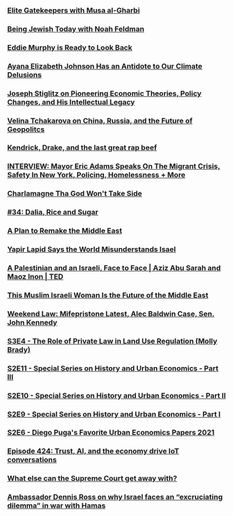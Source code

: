 ### [Elite Gatekeepers with Musa al-Gharbi](https://open.spotify.com/episode/2TuXiHi4eA41yn203xwJD1?si=78fb9569de864a59)
### [Being Jewish Today with Noah Feldman](https://open.spotify.com/episode/27UBbLJYfY9ZjBlPPQtEAU?si=9e83e6bc088d448d)
### [Eddie Murphy is Ready to Look Back](https://open.spotify.com/episode/6BzX88twyw1Su625WBptsl?si=dbb71d9c8e6c4f92)
### [Ayana Elizabeth Johnson Has an Antidote to Our Climate Delusions](https://open.spotify.com/episode/5En29Tkzecif8NEPseWHi1?si=0ab1f5105c0c49c6)
### [Joseph Stiglitz on Pioneering Economic Theories, Policy Changes, and His Intellectual Legacy](https://open.spotify.com/episode/1ysTaq1TJARXCF9GNcsCvj?si=3f4b7436c5664739)
### [Velina Tchakarova on China, Russia, and the Future of Geopolitcs](https://open.spotify.com/episode/3y945eI2Iy61l3SCKBfZRE?si=210982ddbaf9454f)
### [Kendrick, Drake, and the last great rap beef](https://open.spotify.com/episode/3ZNjMjwKtjxUmT2oDGC9SI?si=f4a03dd654474faf)
### [INTERVIEW: Mayor Eric Adams Speaks On The Migrant Crisis, Safety In New York, Policing, Homelessness + More](https://open.spotify.com/episode/1FwAXMSNR2LJJAe5MeG7IS?si=cd3f2a510e6f481c)
### [Charlamagne Tha God Won't Take Side](https://open.spotify.com/episode/5VHlNpBWb4zjm2kovDIjBu?si=473c3d8d4f3848f5)
### [#34: Dalia, Rice and Sugar](https://www.palestinianspodcast.com/episodes-1/2019/3/29/34-dalia-rice-and-sugar)
### [A Plan to Remake the Middle East](https://open.spotify.com/episode/4VwIHu3KKM7gFuxxr9wfBx?si=cf3daf75b7104e4e)
### [Yapir Lapid Says the World Misunderstands Isael](https://open.spotify.com/episode/6UYks8yoSAKwq3DrMhMHUC?si=360e188b12ec447e)
### [A Palestinian and an Israeli, Face to Face | Aziz Abu Sarah and Maoz Inon | TED](https://www.youtube.com/watch?v=0juLRi90kRg)
### [This Muslim Israeli Woman Is the Future of the Middle East](https://www.youtube.com/watch?v=8LIcd7wHlCE)
### [Weekend Law: Mifepristone Latest, Alec Baldwin Case, Sen. John Kennedy](https://open.spotify.com/episode/0y7inEUyz7NjFcpKDp5ZED?si=1879c8960d87488f)
### [S3E4 - The Role of Private Law in Land Use Regulation (Molly Brady)](https://open.spotify.com/episode/1zwKBZqtSYpdwG4YJdQtuW?si=dd08a64c55814b7b)
### [S2E11 - Special Series on History and Urban Economics - Part III](https://open.spotify.com/episode/1BLB98WIXl1O3wlQF6BSZE?si=8bca38b25be54b2c)
### [S2E10 - Special Series on History and Urban Economics - Part II](https://open.spotify.com/episode/21fVP7OZiAOMXhQLizpudZ?si=fd591486faee4581)
### [S2E9 - Special Series on History and Urban Economics - Part I](https://open.spotify.com/episode/6ui0ILjN3g5KZX7O7hwlt4?si=e6441ea2c7144eaa)
### [S2E6 - Diego Puga's Favorite Urban Economics Papers 2021](https://open.spotify.com/episode/6U9IwmQmVLI5p1ohD7dxnY?si=0448959553d6461e)
### [Episode 424: Trust, AI, and the economy drive IoT conversations](https://open.spotify.com/episode/5LrWPksUlzRVorHfItueUZ?si=b72ca948bed64305)
### [What else can the Supreme Court get away with?](https://open.spotify.com/episode/6dM9pKg3ER4y7SVvCBT0Fj?si=516c5c0034044f78)
### [Ambassador Dennis Ross on why Israel faces an “excruciating dilemma” in war with Hamas](https://www.youtube.com/watch?v=u5zvabpXqzc)
